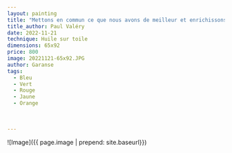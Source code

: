 ```yaml
---
layout: painting
title: "Mettons en commun ce que nous avons de meilleur et enrichissons-nous de nos mutuelles différences."    
title_author: Paul Valéry 
date: 2022-11-21
technique: Huile sur toile
dimensions: 65x92
price: 800
image: 20221121-65x92.JPG
author: Garanse
tags:
  - Bleu
  - Vert
  - Rouge
  - Jaune
  - Orange
  
  
  
---
```

![Image]({{ page.image | prepend: site.baseurl}})

